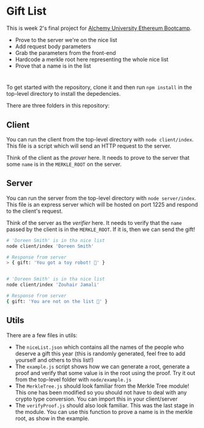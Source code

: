 # Gift List
This is week 2's final project for [Alchemy University Ethereum Bootcamp](https://university.alchemy.com/home).
-  Prove to the server we're on the nice list
-  Add request body parameters
-  Grab the parameters from the front-end
-  Hardcode a merkle root here representing the whole nice list
-  Prove that a name is in the list 


# 
To get started with the repository, clone it and then run `npm install` in the top-level directory to install the depedencies.

There are three folders in this repository:

## Client

You can run the client from the top-level directory with `node client/index`. This file is a script which will send an HTTP request to the server.

Think of the client as the _prover_ here. It needs to prove to the server that some `name` is in the `MERKLE_ROOT` on the server. 

## Server

You can run the server from the top-level directory with `node server/index`. This file is an express server which will be hosted on port 1225 and respond to the client's request.

Think of the server as the _verifier_ here. It needs to verify that the `name` passed by the client is in the `MERKLE_ROOT`. If it is, then we can send the gift! 
 
```bash 
# 'Doreen Smith' is in tha nice list 
node client/index 'Doreen Smith'

# Response from server  
> { gift: 'You got a toy robot! 🥳' }


# 'Doreen Smith' is in tha nice list 
node client/index 'Zouhair Jamali'

# Response from server 
{ gift: 'You are not on the list 🥲' }
``` 



## Utils

There are a few files in utils:

- The `niceList.json` which contains all the names of the people who deserve a gift this year (this is randomly generated, feel free to add yourself and others to this list!)
- The `example.js` script shows how we can generate a root, generate a proof and verify that some value is in the root using the proof. Try it out from the top-level folder with `node/example.js`
- The `MerkleTree.js` should look familiar from the Merkle Tree module! This one has been modified so you should not have to deal with any crypto type conversion. You can import this in your client/server
- The `verifyProof.js` should also look familiar. This was the last stage in the module. You can use this function to prove a name is in the merkle root, as show in the example.
